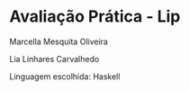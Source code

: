 # Avaliação Prática - Lip
Marcella Mesquita Oliveira

Lia Linhares Carvalhedo

Linguagem escolhida: Haskell

